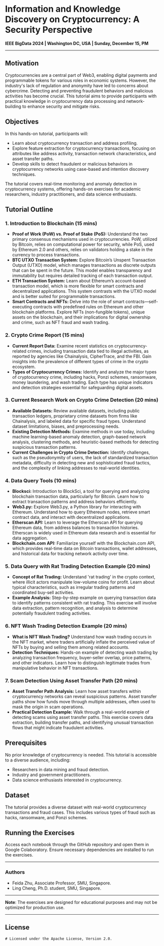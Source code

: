 # Information and Knowledge Discovery on Cryptocurrency: A Security Perspective

**IEEE BigData 2024 | Washington DC, USA | Sunday, December 15, PM**

---

## Motivation

Cryptocurrencies are a central part of Web3, enabling digital payments and programmable tokens for various roles in economic systems. However, the industry's lack of regulation and anonymity have led to concerns about cybercrime. Detecting and preventing fraudulent behaviors and malicious activities has become crucial. This tutorial aims to provide participants with practical knowledge in cryptocurrency data processing and network-building to enhance security and mitigate risks.

## Objectives

In this hands-on tutorial, participants will:

- Learn about cryptocurrency transaction and address profiling.
- Explore feature extraction for cryptocurrency transactions, focusing on attributes like address activity, transaction network characteristics, and asset transfer paths.
- Develop skills to detect fraudulent or malicious behaviors in cryptocurrency networks using case-based and intention discovery techniques.

The tutorial covers real-time monitoring and anomaly detection in cryptocurrency systems, offering hands-on exercises for academic researchers, industry practitioners, and data science enthusiasts.

## Tutorial Outline

### 1. Introduction to Blockchain (15 mins)
   - **Proof of Work (PoW) vs. Proof of Stake (PoS):** Understand the two primary consensus mechanisms used in cryptocurrencies. PoW, utilized by Bitcoin, relies on computational power for security, while PoS, used by Ethereum 2.0 and others, relies on validators holding a stake in the currency to process transactions.
   - **BTC UTXO Transaction System:** Explore Bitcoin’s Unspent Transaction Output (UTXO) model, which manages transactions as discrete outputs that can be spent in the future. This model enables transparency and immutability but requires detailed tracking of each transaction output.
   - **ETH Transaction System:** Learn about Ethereum’s account-based transaction model, which is more flexible for smart contracts and decentralized applications. This system contrasts with the UTXO model and is better suited for programmable transactions.
   - **Smart Contracts and NFTs:** Delve into the role of smart contracts—self-executing contracts with predefined rules on Ethereum and other blockchain platforms. Explore NFTs (non-fungible tokens), unique assets on the blockchain, and their implications for digital ownership and crime, such as NFT fraud and wash trading.

### 2. Crypto Crime Report (15 mins)
   - **Current Report Data:** Examine recent statistics on cryptocurrency-related crimes, including transaction data tied to illegal activities, as reported by agencies like Chainalysis, CipherTrace, and the FBI. Gain insights into the prevalence of different types of crime in the crypto ecosystem.
   - **Types of Cryptocurrency Crimes:** Identify and analyze the major types of cryptocurrency crime, including hacks, Ponzi schemes, ransomware, money laundering, and wash trading. Each type has unique indicators and detection strategies essential for safeguarding digital assets.

### 3. Current Research Work on Crypto Crime Detection (20 mins)
   - **Available Datasets:** Review available datasets, including public transaction ledgers, proprietary crime datasets from firms like Chainalysis, and labeled data for specific fraud types. Understand dataset limitations, biases, and preprocessing needs.
   - **Existing Detection Methods:** Examine methods in use today, including machine learning-based anomaly detection, graph-based network analysis, clustering methods, and heuristic-based methods for detecting suspicious transaction patterns.
   - **Current Challenges in Crypto Crime Detection:** Identify challenges, such as the pseudonymity of users, the lack of standardized transaction metadata, difficulty in detecting new and sophisticated fraud tactics, and the complexity of linking addresses to real-world identities.

### 4. Data Query Tools (10 mins)
   - **Blocksci:** Introduction to BlockSci, a tool for querying and analyzing blockchain transaction data, particularly for Bitcoin. Learn how to extract transaction patterns and address behaviors efficiently.
   - **Web3.py:** Explore Web3.py, a Python library for interacting with Ethereum. Understand how to query Ethereum nodes, retrieve smart contract data, and interact with decentralized applications.
   - **Etherscan API:** Learn to leverage the Etherscan API for querying Ethereum data, from address balances to transaction histories. Etherscan is widely used in Ethereum data research and is essential for data aggregation.
   - **Blockchain.com API:** Familiarize yourself with the Blockchain.com API, which provides real-time data on Bitcoin transactions, wallet addresses, and historical data for tracking network activity over time.

### 5. Data Query with Rat Trading Detection Example (20 mins)
   - **Concept of Rat Trading:** Understand 'rat trading' in the crypto context, where illicit actors manipulate low-volume coins for profit. Learn about typical characteristics, such as irregular trading patterns and coordinated buy-sell activities.
   - **Example Analysis:** Step-by-step example on querying transaction data to identify patterns consistent with rat trading. This exercise will involve data extraction, pattern recognition, and analysis to determine potentially fraudulent trading activities.

### 6. NFT Wash Trading Detection Example (20 mins)
   - **What is NFT Wash Trading?** Understand how wash trading occurs in the NFT market, where traders artificially inflate the perceived value of NFTs by buying and selling them among related accounts.
   - **Detection Techniques:** Hands-on example of detecting wash trading by analyzing transaction frequency, buyer-seller overlap, price patterns, and other indicators. Learn how to distinguish legitimate trades from manipulative behavior in NFT transactions.

### 7. Scam Detection Using Asset Transfer Path (20 mins)
   - **Asset Transfer Path Analysis:** Learn how asset transfers within cryptocurrency networks can reveal suspicious patterns. Asset transfer paths show how funds move through multiple addresses, often used to mask the origin in scam operations.
   - **Practical Detection Example:** Walk through a real-world example of detecting scams using asset transfer paths. This exercise covers data extraction, building transfer paths, and identifying unusual transaction flows that might indicate fraudulent activities.

## Prerequisites

No prior knowledge of cryptocurrency is needed. This tutorial is accessible to a diverse audience, including:

- Researchers in data mining and fraud detection.
- Industry and government practitioners.
- Data science enthusiasts interested in cryptocurrency.

## Dataset

The tutorial provides a diverse dataset with real-world cryptocurrency transactions and fraud cases. This includes various types of fraud such as hacks, ransomware, and Ponzi schemes.

## Running the Exercises

Access each notebook through the GitHub repository and open them in Google Colaboratory. Ensure necessary dependencies are installed to run the exercises.

---

### Authors

- Feida Zhu, Associate Professor, SMU, Singapore.
- Ling Cheng, Ph.D. student, SMU, Singapore.

---

**Note**: The exercises are designed for educational purposes and may not be optimized for production use.

---

## License
```
# Licensed under the Apache License, Version 2.0.
```
